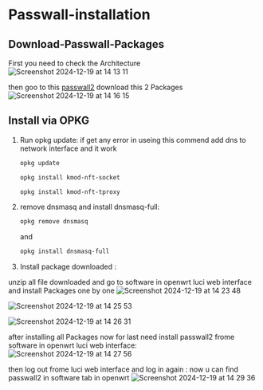 # Passwall-installation

## Download-Passwall-Packages
First you need to check the Architecture
![Screenshot 2024-12-19 at 14 13 11](https://github.com/user-attachments/assets/6d72b366-efb1-4348-a93c-3f76ff291654)

then goo to this [passwall2](https://github.com/xiaorouji/openwrt-passwall2/releases/tag/24.12.19-1)
download this 2 Packages
![Screenshot 2024-12-19 at 14 16 15](https://github.com/user-attachments/assets/2d2ae492-ac15-4df3-8eee-7c13a004ac68)


## Install via OPKG

1. Run opkg update: 
    if get any error in useing this commend add dns to network interface and it work 
    ```sh
    opkg update
    ```

    ```sh
    opkg install kmod-nft-socket
    ```
    ```sh
    opkg install kmod-nft-tproxy
    ```

2. remove dnsmasq and install dnsmasq-full:

    ```sh
    opkg remove dnsmasq
    ```

    and

    ```sh
    opkg install dnsmasq-full
    ```

3. Install package downloaded :

unzip all file downloaded and go to software in openwrt luci web interface and install Packages one by one 
![Screenshot 2024-12-19 at 14 23 48](https://github.com/user-attachments/assets/f6af2123-191c-451c-b9e5-1984c2aed519)

![Screenshot 2024-12-19 at 14 25 53](https://github.com/user-attachments/assets/581f806b-e40c-4351-b50c-d0d2c7172301)

![Screenshot 2024-12-19 at 14 26 31](https://github.com/user-attachments/assets/a501b675-ef53-4541-be17-efcccddfd8cf)

after installing all Packages now for last need install passwall2 frome software in openwrt luci web interface:
![Screenshot 2024-12-19 at 14 27 56](https://github.com/user-attachments/assets/55cba6a1-7cae-4996-b0a6-c00fbadbe3e4)

then log out frome luci web interface and log in again :
now u can find passwall2 in software tab in openwrt
![Screenshot 2024-12-19 at 14 29 36](https://github.com/user-attachments/assets/7426fa76-dfe9-47f5-9fec-06b005aa4b26)


